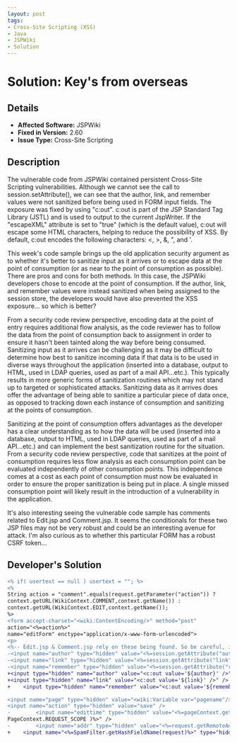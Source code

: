 ```yaml
---
layout: post
tags:
- Cross-Site Scripting (XSS)
- Java
- JSPWiki
- Solution
---
```


# Solution: Key's from overseas

## Details

* __Affected Software:__ JSPWiki
* __Fixed in Version:__  2.60
* __Issue Type:__ Cross-Site Scripting

## Description
The vulnerable code from JSPWiki contained persistent Cross-Site Scripting vulnerabilities. Although we cannot see the call to session.setAttribute(), we can see that the author, link, and remember values were not sanitized before being used in FORM input fields. The exposure was fixed by using "c:out". c:out is part of the JSP Standard Tag Library (JSTL) and is used to output to the current JspWriter. If the "escapeXML" attribute is set to "true" (which is the default value), c:out will escape some HTML characters, helping to reduce the possibility of XSS. By default, c:out encodes the following characters: <, >, &, ", and '.

This week's code sample brings up the old application security argument as to whether it's better to sanitize input as it arrives or to escape data at the point of consumption (or as near to the point of consumption as possible). There are pros and cons for both methods. In this case, the JSPWiki developers chose to encode at the point of consumption. If the author, link, and remember values were instead sanitized when being assigned to the session store, the developers would have also prevented the XSS exposure... so which is better?

From a security code review perspective, encoding data at the point of entry requires additional flow analysis, as the code reviewer has to follow the data from the point of consumption back to assignment in order to ensure it hasn't been tainted along the way before being consumed. Sanitizing input as it arrives can be challenging as it may be difficult to determine how best to sanitize incoming data if that data is to be used in diverse ways throughout the application (inserted into a database, output to HTML, used in LDAP queries, used as part of a mail API...etc.). This typically results in more generic forms of sanitization routines which may not stand up to targeted or sophisticated attacks. Sanitizing data as it arrives does offer the advantage of being able to sanitize a particular piece of data once, as opposed to tracking down each instance of consumption and sanitizing at the points of consumption.

Sanitizing at the point of consumption offers advantages as the developer has a clear understanding as to how the data will be used (inserted into a database, output to HTML, used in LDAP queries, used as part of a mail API...etc.) and can implement the best sanitization routine for the situation. From a security code review perspective, code that sanitizes at the point of consumption requires less flow analysis as each consumption point can be evaluated independently of other consumption points. This independence comes at a cost as each point of consumption must now be evaluated in order to ensure the proper sanitization is being put in place. A single missed consumption point will likely result in the introduction of a vulnerability in the application.

It's also interesting seeing the vulnerable code sample has comments related to Edit.jsp and Comment.jsp. It seems the conditionals for these two JSP files may not be very robust and could be an interesting avenue for attack. I'm also curious as to whether this particular FORM has a robust CSRF token...

## Developer's Solution

```diff
<% if( usertext == null ) usertext = ""; %>
<%
String action = "comment".equals(request.getParameter("action")) ?
context.getURL(WikiContext.COMMENT,context.getName()) :
context.getURL(WikiContext.EDIT,context.getName());
%>
<form accept-charset="<wiki:ContentEncoding/>" method="post"
action="<%=action%>"
name="editForm" enctype="application/x-www-form-urlencoded">
<p>
<%-- Edit.jsp & Comment.jsp rely on these being found. So be careful, if you make changes. --%>
-<input name="author" type="hidden" value="<%=session.getAttribute("author")%>" />
-<input name="link" type="hidden" value="<%=session.getAttribute("link")%>" />
-<input name="remember" type="hidden" value="<%=session.getAttribute("remember")%>" />
+<input type="hidden" name="author" value="<c:out value='${author}' />" />
+<input type="hidden" name="link" value="<c:out value='${link}' />" />
+    <input type="hidden" name="remember" value="<c:out value='${remember}' />" />

<input name="page" type="hidden" value="<wiki:Variable var="pagename"/>" />
<input name="action" type="hidden" value="save" />
-        <input name="edittime" type="hidden" value="<%=pageContext.getAttribute("lastchange",
PageContext.REQUEST_SCOPE )%>" />
-        <input name="addr" type="hidden" value="<%=request.getRemoteAddr()%>" />
+    <input name="<%=SpamFilter.getHashFieldName(request)%>" type="hidden" value="<c:out value='${lastchange}' />" />

```
